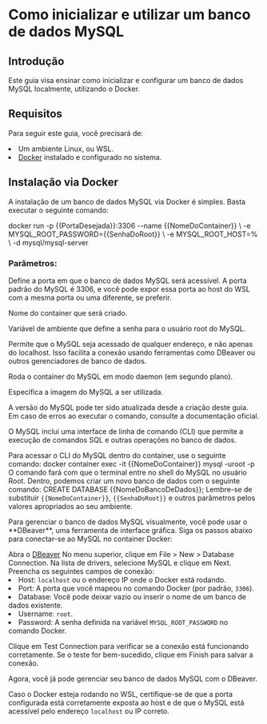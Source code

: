 # Como inicializar e utilizar um banco de dados MySQL

<secondary-label ref="backend"/>
<secondary-label ref="guia"/>

## Introdução

Este guia visa ensinar como inicializar e configurar um banco de dados MySQL localmente, utilizando o Docker. 

## Requisitos

Para seguir este guia, você precisará de:

<list>
<li>Um ambiente Linux, ou <tooltip term="WSL">WSL</tooltip>.</li>
<li><a summary="Página oficial do Docker." href="https://www.docker.com/">Docker</a> instalado e configurado no sistema.</li>
</list>

## Instalação via Docker

A instalação de um banco de dados MySQL via Docker é simples. Basta executar o seguinte comando:


<code-block lang="bash">
docker run -p {{PortaDesejada}}:3306 --name {{NomeDoContainer}} \
-e MYSQL_ROOT_PASSWORD={{SenhaDoRoot}} \
-e MYSQL_ROOT_HOST=% \
-d mysql/mysql-server
</code-block>

### Parâmetros:

<deflist type="full" collapsible="true" default-state="collapsed">
<def>
<title>-p</title><p>Define a porta em que o banco de dados MySQL será acessível. A porta padrão do MySQL é 3306, e você pode expor essa porta ao host do WSL com a mesma porta ou uma diferente, se preferir.</p>
</def>
<def>
<title>--name</title><p>Nome do container que será criado.</p>
</def>
<def>
<title>-e MYSQL_ROOT_PASSWORD</title><p>Variável de ambiente que define a senha para o usuário root do MySQL.</p>
</def>
<def>
<title>-e MYSQL_ROOT_HOST=%</title><p>Permite que o MySQL seja acessado de qualquer endereço, e não apenas do localhost. Isso facilita a conexão usando ferramentas como DBeaver ou outros gerenciadores de banco de dados.</p>
</def>
<def>
<title>-d</title><p>Roda o container do MySQL em modo daemon (em segundo plano).</p>
</def>
<def>
<title>mysql/mysql-server</title><p>Especifica a imagem do MySQL a ser utilizada.</p>
</def>
</deflist>

<note> 
A versão do MySQL pode ter sido atualizada desde a criação deste guia. Em caso de erros ao executar o comando, consulte a documentação oficial.
</note>

<procedure title="Acesso via CLI" collapsible="true" type="steps">
<p>
O MySQL inclui uma interface de linha de comando (CLI) que permite a execução de comandos SQL e outras operações no banco de dados.
</p>
<step>
Para acessar o CLI do MySQL dentro do container, use o seguinte comando:
<code-block lang="bash">
docker container exec -it {{NomeDoContainer}} mysql -uroot -p
</code-block>
</step>
<step>
O comando fará com que o terminal entre no shell do MySQL no usuário Root. Dentro, podemos criar um novo banco de dados com o seguinte comando:
<code-block lang="sql">
CREATE DATABASE {{NomeDoBancoDeDados}};
</code-block>
</step>
<note>
Lembre-se de substituir <code>{{NomeDoContainer}}</code>, <code>{{SenhaDoRoot}}</code> e outros parâmetros pelos valores apropriados ao seu ambiente.
</note>
</procedure>

<procedure title="Acesso via DBeaver" collapsible="true" type="steps">
<p>
Para gerenciar o banco de dados MySQL visualmente, você pode usar o **DBeaver**, uma ferramenta de interface gráfica. 
Siga os passos abaixo para conectar-se ao MySQL no container Docker:
</p>
<step>Abra o <a summary="Página oficial do DBeaver." href="https://dbeaver.io/">DBeaver</a></step>
<step>No menu superior, clique em <control>File</control> &gt; <control>New</control> &gt; <control>Database Connection</control>.</step>
<step>Na lista de drivers, selecione <control>MySQL</control> e clique em <control>Next</control>.</step>
<step>
Preencha os seguintes campos de conexão:
<list>
<li><control>Host</control>: <code>localhost</code> ou o endereço IP onde o Docker está rodando.</li>
<li><control>Port</control>: A porta que você mapeou no comando Docker (por padrão, <code>3306</code>).</li>
<li><control>Database</control>: Você pode deixar vazio ou inserir o nome de um banco de dados existente.</li>
<li><control>Username</control>: <code>root</code>.</li>
<li><control>Password</control>: A senha definida na variável <code>MYSQL_ROOT_PASSWORD</code> no comando Docker.</li>
</list>
</step>

<step>Clique em <control>Test Connection</control> para verificar se a conexão está funcionando corretamente.</step>
<step>Se o teste for bem-sucedido, clique em <control>Finish</control> para salvar a conexão.</step>

<p>
Agora, você já pode gerenciar seu banco de dados MySQL com o <control>DBeaver</control>.
</p>

<note>
Caso o Docker esteja rodando no WSL, certifique-se de que a porta configurada está corretamente exposta ao host e de que o MySQL está acessível pelo endereço <code>localhost</code> ou IP correto.
</note>
</procedure>